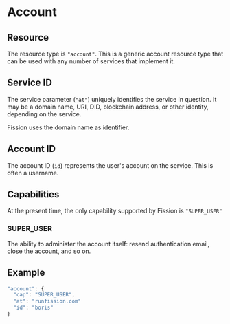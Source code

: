 # Account

## Resource

The resource type is `"account"`. This is a generic account resource type that can be used with any number of services that implement it.

## Service ID

The service parameter \(`"at"`\) uniquely identifies the service in question. It may be a domain name, URI, DID, blockchain address, or other identity, depending on the service.

Fission uses the domain name as identifier.

## Account ID

The account ID \(`id`\) represents the user's account on the service. This is often a username.

## Capabilities

At the present time, the only capability supported by Fission is `"SUPER_USER"`

### SUPER\_USER

The ability to administer the account itself: resend authentication email, close the account, and so on.

## Example

```javascript
"account": {
  "cap": "SUPER_USER",
  "at": "runfission.com"
  "id": "boris"
}
```

